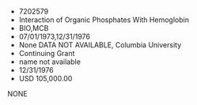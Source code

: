 * 7202579
* Interaction of Organic Phosphates With Hemoglobin
* BIO,MCB
* 07/01/1973,12/31/1976
* None   DATA NOT AVAILABLE, Columbia University
* Continuing Grant
*   name not available
* 12/31/1976
* USD 105,000.00

NONE